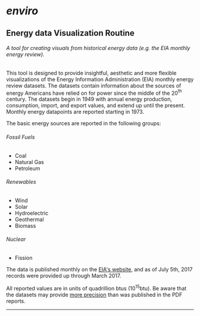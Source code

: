 # *enviro*

## Energy data Visualization Routine

###### A tool for creating visuals from historical energy data (e.g. the EIA monthly energy review).
 
This tool is designed to provide insightful, aesthetic and more flexible visualizations of the Energy Information Administration (EIA) monthly energy review datasets. The datasets contain information about the sources of energy Americans have relied on for power since the middle of the 20$^{\text{th}}$ century. The datasets begin in 1949 with annual energy production, consumption, import, and export values, and extend up until the present. Monthly energy datapoints are reported starting in 1973.

The basic energy sources are reported in the following groups:  

###### Fossil Fuels
* Coal
* Natural Gas
* Petroleum

###### Renewables
* Wind
* Solar
* Hydroelectric
* Geothermal
* Biomass

###### Nuclear
* Fission

The data is published monthly on the [EIA's website](https://www.eia.gov/totalenergy/data/monthly/), and as of July 5th, 2017 records were provided up through March 2017.

All reported values are in units of quadrillion btus ($10^{15}$btu). Be aware that the datasets may provide [more precision](https://www.eia.gov/totalenergy/data/monthly/dataunits.php) than was published in the PDF reports.

--------------------------------------------------------------
